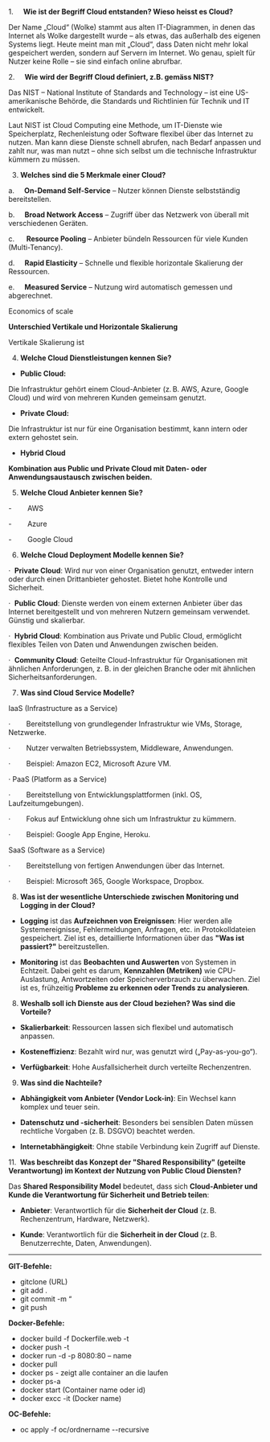 
1.     **Wie ist der Begriff Cloud entstanden? Wieso heisst es Cloud?**

Der Name „Cloud“ (Wolke) stammt aus alten IT-Diagrammen, in denen das Internet als Wolke dargestellt wurde – als etwas, das außerhalb des eigenen Systems liegt. Heute meint man mit „Cloud“, dass Daten nicht mehr lokal gespeichert werden, sondern auf Servern im Internet. Wo genau, spielt für Nutzer keine Rolle – sie sind einfach online abrufbar.

2.     **Wie wird der Begriff Cloud definiert, z.B. gemäss NIST?**

Das NIST – National Institute of Standards and Technology – ist eine US-amerikanische Behörde, die Standards und Richtlinien für Technik und IT entwickelt.

Laut NIST ist Cloud Computing eine Methode, um IT-Dienste wie Speicherplatz, Rechenleistung oder Software flexibel über das Internet zu nutzen. Man kann diese Dienste schnell abrufen, nach Bedarf anpassen und zahlt nur, was man nutzt – ohne sich selbst um die technische Infrastruktur kümmern zu müssen.

3. **Welches sind die 5 Merkmale einer Cloud?**

a.     **On-Demand Self-Service** – Nutzer können Dienste selbstständig bereitstellen.

b.     **Broad Network Access** – Zugriff über das Netzwerk von überall mit verschiedenen Geräten.

c.      **Resource Pooling** – Anbieter bündeln Ressourcen für viele Kunden (Multi-Tenancy).

d.     **Rapid Elasticity** – Schnelle und flexible horizontale Skalierung der Ressourcen.

e.     **Measured Service** – Nutzung wird automatisch gemessen und abgerechnet.

Economics of scale

**Unterschied Vertikale und Horizontale Skalierung**

Vertikale Skalierung ist

4. **Welche Cloud Dienstleistungen kennen Sie?**

- **Public Cloud:**

Die Infrastruktur gehört einem Cloud-Anbieter (z. B. AWS, Azure, Google Cloud) und wird von mehreren Kunden gemeinsam genutzt.

- **Private Cloud:**

Die Infrastruktur ist nur für eine Organisation bestimmt, kann intern oder extern gehostet sein.

- **Hybrid Cloud**

**Kombination aus Public und Private Cloud mit Daten- oder Anwendungsaustausch zwischen beiden.**

5. **Welche Cloud Anbieter kennen Sie?**

-        AWS

-        Azure

-        Google Cloud

6. **Welche Cloud Deployment Modelle kennen Sie?**

·  **Private Cloud**: Wird nur von einer Organisation genutzt, entweder intern oder durch einen Drittanbieter gehostet. Bietet hohe Kontrolle und Sicherheit.

·  **Public Cloud**: Dienste werden von einem externen Anbieter über das Internet bereitgestellt und von mehreren Nutzern gemeinsam verwendet. Günstig und skalierbar.

·  **Hybrid Cloud**: Kombination aus Private und Public Cloud, ermöglicht flexibles Teilen von Daten und Anwendungen zwischen beiden.

·  **Community Cloud**: Geteilte Cloud-Infrastruktur für Organisationen mit ähnlichen Anforderungen, z. B. in der gleichen Branche oder mit ähnlichen Sicherheitsanforderungen.

7. **Was sind Cloud Service Modelle?**

IaaS (Infrastructure as a Service)

·        Bereitstellung von grundlegender Infrastruktur wie VMs, Storage, Netzwerke.

·        Nutzer verwalten Betriebssystem, Middleware, Anwendungen.

·        Beispiel: Amazon EC2, Microsoft Azure VM.

·        PaaS (Platform as a Service)

·        Bereitstellung von Entwicklungsplattformen (inkl. OS, Laufzeitumgebungen).

·        Fokus auf Entwicklung ohne sich um Infrastruktur zu kümmern.

·        Beispiel: Google App Engine, Heroku.

SaaS (Software as a Service)

·        Bereitstellung von fertigen Anwendungen über das Internet.

·        Beispiel: Microsoft 365, Google Workspace, Dropbox.

8. **Was ist der wesentliche Unterschiede zwischen Monitoring und Logging in der Cloud?**

- **Logging** ist das **Aufzeichnen von Ereignissen**: Hier werden alle Systemereignisse, Fehlermeldungen, Anfragen, etc. in Protokolldateien gespeichert. Ziel ist es, detaillierte Informationen über das **"Was ist passiert?"** bereitzustellen.

- **Monitoring** ist das **Beobachten und Auswerten** von Systemen in Echtzeit. Dabei geht es darum, **Kennzahlen (Metriken)** wie CPU-Auslastung, Antwortzeiten oder Speicherverbrauch zu überwachen. Ziel ist es, frühzeitig **Probleme zu erkennen oder Trends zu analysieren**.

8. **Weshalb soll ich Dienste aus der Cloud beziehen? Was sind die Vorteile?**

- **Skalierbarkeit**: Ressourcen lassen sich flexibel und automatisch anpassen.

- **Kosteneffizienz**: Bezahlt wird nur, was genutzt wird („Pay-as-you-go“).

- **Verfügbarkeit**: Hohe Ausfallsicherheit durch verteilte Rechenzentren.

9. **Was sind die Nachteile?**

- **Abhängigkeit vom Anbieter (Vendor Lock-in)**: Ein Wechsel kann komplex und teuer sein.

- **Datenschutz und -sicherheit**: Besonders bei sensiblen Daten müssen rechtliche Vorgaben (z. B. DSGVO) beachtet werden.

- **Internetabhängigkeit**: Ohne stabile Verbindung kein Zugriff auf Dienste.

11.  **Was beschreibt das Konzept der "Shared Responsibility" (geteilte Verantwortung) im Kontext der Nutzung von Public Cloud Diensten?**

Das **Shared Responsibility Model** bedeutet, dass sich **Cloud-Anbieter und Kunde die Verantwortung für Sicherheit und Betrieb teilen**:

- **Anbieter**: Verantwortlich für die **Sicherheit der Cloud** (z. B. Rechenzentrum, Hardware, Netzwerk).

- **Kunde**: Verantwortlich für die **Sicherheit in der Cloud** (z. B. Benutzerrechte, Daten, Anwendungen).

----

**GIT-Befehle:**

- gitclone (URL)
- git add .
- git commit -m “
- git push

**Docker-Befehle:**

- docker build -f Dockerfile.web -t
- docker push -t
- docker run -d -p 8080:80 – name 
- docker pull
- docker ps - zeigt alle container an die laufen
- docker ps-a
- docker start (Container name oder id)
- docker excc -it (Docker name)



**OC-Befehle:**

- oc apply -f  oc/ordnername --recursive